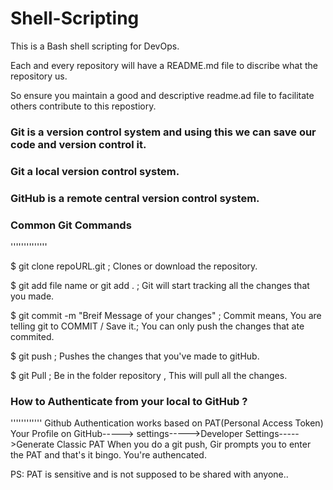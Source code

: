 # Shell-Scripting
This is a Bash shell scripting for DevOps.

Each and every repository will have a README.md file to discribe what the repository us.

So ensure you maintain a good and descriptive readme.ad file to facilitate others contribute to this repostiory.    

### Git is a version control system and using this we can save our code and version control it.

### Git a local version control system.

### GitHub is a remote central version control system.

### Common Git Commands

''''''''''''''

$ git clone repoURL.git             ; Clones or download the repository.

$ git add file name or git add . ; Git will start tracking all the changes that you made.

$ git commit -m "Breif Message of your changes" ; Commit means, You are telling git to COMMIT / Save it.; 
                                                    You can only push the changes that ate commited.

$ git push      ; Pushes the changes that you've made to gitHub.

$ git Pull      ; Be in the folder repository , This will pull all the changes.

### How to Authenticate from your local to GitHub ?
''''''''''''
Github Authentication works based on PAT(Personal Access Token)
Your Profile on GitHub-----> settings----->Developer Settings----->Generate Classic PAT
When you do a git push, Gir prompts you to enter the PAT and that's it bingo. You're authencated.

PS: PAT is sensitive and is not supposed to be shared with anyone..